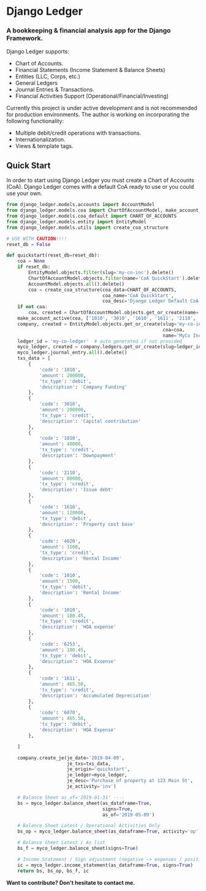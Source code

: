 # Django Ledger

### A bookkeeping & financial analysis app for the Django Framework.

Django Ledger supports:

- Chart of Accounts.
- Financial Statements (Income Statement & Balance Sheets)
- Entities (LLC, Corps, etc.)
- General Ledgers
- Journal Entries & Transactions.
- Financial Activities Support (Operational/Financial/Investing)

Currently this project is under active development and is not recommended for production environments.
The author is working on incorporating the following functionality:

- Multiple debit/credit operations with transactions.
- Internationalization.
- Views & template tags.

## Quick Start

In order to start using Django Ledger you must create a Chart of Accounts (CoA).
Django Ledger comes with a default CoA ready to use or you could use your own.

```python
from django_ledger.models.accounts import AccountModel
from django_ledger.models.coa import ChartOfAccountModel, make_account_active, get_acc_idx
from django_ledger.models.coa_default import CHART_OF_ACCOUNTS
from django_ledger.models.entity import EntityModel
from django_ledger.models.utils import create_coa_structure

# USE WITH CAUTION!!!!
reset_db = False

def quickstart(reset_db=reset_db):
    coa = None
    if reset_db:
        EntityModel.objects.filter(slug='my-co-inc').delete()
        ChartOfAccountModel.objects.filter(name='CoA QuickStart').delete()
        AccountModel.objects.all().delete()
        coa = create_coa_structure(coa_data=CHART_OF_ACCOUNTS,
                                   coa_name='CoA QuickStart',
                                   coa_desc='Django Ledger Default CoA')
    if not coa:
        coa, created = ChartOfAccountModel.objects.get_or_create(name='CoA QuickStart')
    make_account_active(coa, ['1010', '3010', '1610', '1611', '2110', '6253', '6290', '6070', '4020'])
    company, created = EntityModel.objects.get_or_create(slug='my-co-inc',
                                                         coa=coa,
                                                         name='MyCo Inc')
    ledger_id = 'my-co-ledger'  # auto generated if not provided
    myco_ledger, created = company.ledgers.get_or_create(slug=ledger_id, name='My Debug Ledger')
    myco_ledger.journal_entry.all().delete()
    txs_data = [
        {
            'code': '1010',
            'amount': 200000,
            'tx_type': 'debit',
            'description': 'Company Funding'
        },
        {
            'code': '3010',
            'amount': 200000,
            'tx_type': 'credit',
            'description': 'Capital contribution'
        },
        {
            'code': '1010',
            'amount': 40000,
            'tx_type': 'credit',
            'description': 'Downpayment'
        },
        {
            'code': '2110',
            'amount': 80000,
            'tx_type': 'credit',
            'description': 'Issue debt'
        },
        {
            'code': '1610',
            'amount': 120000,
            'tx_type': 'debit',
            'description': 'Property cost base'
        },
        {
            'code': '4020',
            'amount': 1500,
            'tx_type': 'credit',
            'description': 'Rental Income'
        },
        {
            'code': '1010',
            'amount': 1500,
            'tx_type': 'debit',
            'description': 'Rental Income'
        },
        {
            'code': '1010',
            'amount': 180.45,
            'tx_type': 'credit',
            'description': 'HOA expense'
        },
        {
            'code': '6253',
            'amount': 180.45,
            'tx_type': 'debit',
            'description': 'HOA Exoense'
        },
        {
            'code': '1611',
            'amount': 465.50,
            'tx_type': 'credit',
            'description': 'Accumulated Depreciation'
        },
        {
            'code': '6070',
            'amount': 465.50,
            'tx_type': 'debit',
            'description': 'HOA Expense'
        },

    ]

    company.create_je(je_date='2019-04-09',
                      je_txs=txs_data,
                      je_origin='quickstart',
                      je_ledger=myco_ledger,
                      je_desc='Purchase of property at 123 Main St',
                      je_activity='inv')

    # Balance Sheet as_of='2019-01-31' ----
    bs = myco_ledger.balance_sheet(as_dataframe=True,
                                   signs=True,
                                   as_of='2019-05-09')

    # Balance Sheet Latest / Operational Activities Only
    bs_op = myco_ledger.balance_sheet(as_dataframe=True, activity='op')

    # Balance Sheet Latest / As list
    bs_f = myco_ledger.balance_sheet(signs=True)

    # Income Statement / Sign adjustment (negative -> expenses / positive -> income)
    ic = myco_ledger.income_statement(as_dataframe=True, signs=True)
    return bs, bs_op, bs_f, ic
```


__Want to contribute? Don't hesitate to contact me.__
